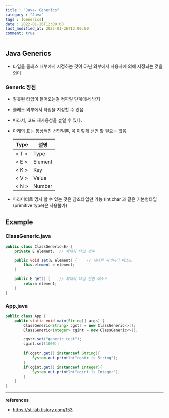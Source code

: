 ```yaml
---
title : "Java- Generics"
category : "Java"
tags : [Generics]
date : 2022-01-26T12:00:00
last_modified_at: 2022-01-26T12:00:00
comment: true
---
```


## Java Generics

- 타입을 클래스 내부에서 지정하는 것이 아닌 외부에서 사용자에 의해 지정되는 것을 의미

### Generic 장점

- 잘못된 타입이 들어오는걸 컴파일 단계에서 방지
- 클래스 외부에서 타입을 지정할 수 있음
- 따라서, 코드 재사용성을 높일 수 있다.
- 아래의 표는 통상적인 선언일뿐, 꼭 이렇게 선언 할 필요는 없음
    
    
    | Type | 설명 |
    | --- | --- |
    | < T > | Type |
    | < E > | Element |
    | < K > | Key |
    | < V > | Value |
    | < N > | Number |
- 파라미터로 명시 할 수 있는 것은 참조타입만 가능 
(int,char 과 같은 기본형타입(primitive type)은 사용불가)

## Example

### ClassGeneric.java

```java
public class ClassGeneric<E> {
    private E element;	// 제네릭 타입 변수

    public void set(E element) {	// 제네릭 파라미터 메소드
        this.element = element;
    }

    public E get() {	// 제네릭 타입 반환 메소드
        return element;
    }
}
```

### App.java

```java
public class App {
    public static void main(String[] args) {
        ClassGeneric<String> cgstr = new ClassGeneric<>();
        ClassGeneric<Integer> cgint = new ClassGeneric<>();

        cgstr.set("generic test");
        cgint.set(1000);

        if(cgstr.get() instanceof String){
            System.out.println("cgstr is String");
        }
        if(cgint.get() instanceof Integer){
            System.out.println("cgint is Integer");
        }
    }
}
```

---

**references**
- https://st-lab.tistory.com/153